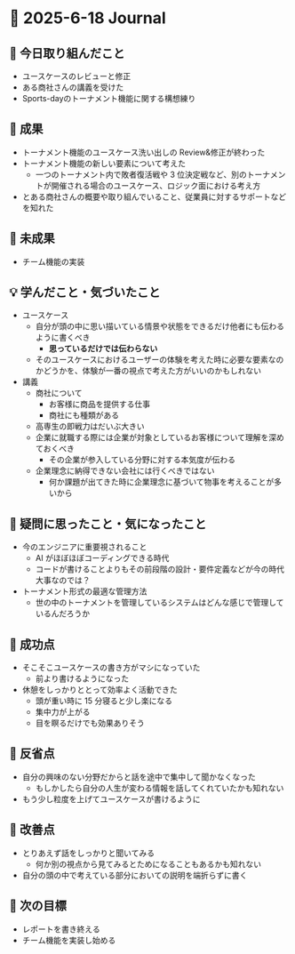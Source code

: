 # 📓 2025-6-18 Journal

## 🔨 今日取り組んだこと
- ユースケースのレビューと修正
- ある商社さんの講義を受けた
- Sports-dayのトーナメント機能に関する構想練り

## 🎉 成果
- トーナメント機能のユースケース洗い出しの Review&修正が終わった
- トーナメント機能の新しい要素について考えた
  - 一つのトーナメント内で敗者復活戦や 3 位決定戦など、別のトーナメントが開催される場合のユースケース、ロジック面における考え方
- とある商社さんの概要や取り組んでいること、従業員に対するサポートなどを知れた

## 🚧 未成果
- チーム機能の実装

## 💡 学んだこと・気づいたこと
- ユースケース
  - 自分が頭の中に思い描いている情景や状態をできるだけ他者にも伝わるように書くべき
    - **思っているだけでは伝わらない**
  - そのユースケースにおけるユーザーの体験を考えた時に必要な要素なのかどうかを、体験が一番の視点で考えた方がいいのかもしれない
- 講義
  - 商社について
    - お客様に商品を提供する仕事
    - 商社にも種類がある
  - 高専生の即戦力はだいぶ大きい
  - 企業に就職する際には企業が対象としているお客様について理解を深めておくべき
    - その企業が参入している分野に対する本気度が伝わる
  - 企業理念に納得できない会社には行くべきではない
    - 何か課題が出てきた時に企業理念に基づいて物事を考えることが多いから

## 💭 疑問に思ったこと・気になったこと
- 今のエンジニアに重要視されること
  - AI がほぼほぼコーディングできる時代
  - コードが書けることよりもその前段階の設計・要件定義などが今の時代大事なのでは？
- トーナメント形式の最適な管理方法
  - 世の中のトーナメントを管理しているシステムはどんな感じで管理しているんだろうか

## 🏅 成功点
- そこそこユースケースの書き方がマシになっていた
  - 前より書けるようになった
- 休憩をしっかりととって効率よく活動できた
  - 頭が重い時に 15 分寝ると少し楽になる
  - 集中力が上がる
  - 目を瞑るだけでも効果ありそう

## 🤔 反省点
- 自分の興味のない分野だからと話を途中で集中して聞かなくなった
  - もしかしたら自分の人生が変わる情報を話してくれていたかも知れない
- もう少し粒度を上げてユースケースが書けるように

## 🔧 改善点
- とりあえず話をしっかりと聞いてみる
  - 何か別の視点から見てみるとためになることもあるかも知れない
- 自分の頭の中で考えている部分においての説明を端折らずに書く

## 🚀 次の目標
- レポートを書き終える
- チーム機能を実装し始める
